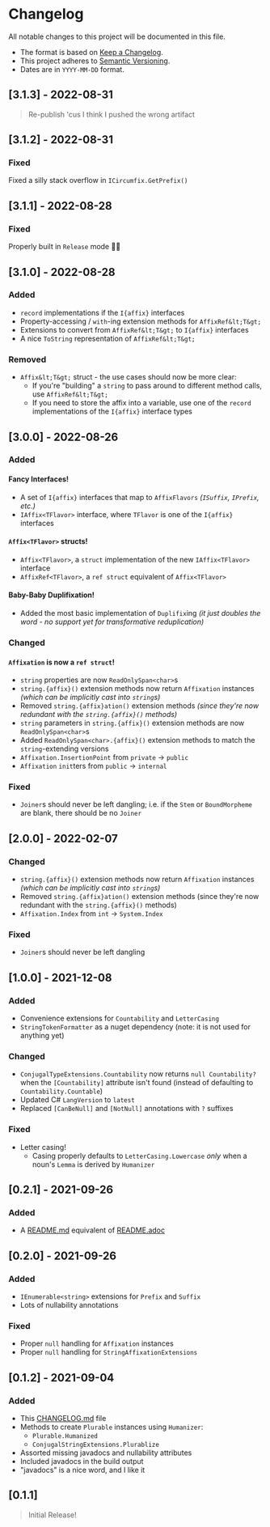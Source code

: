 # Changelog
All notable changes to this project will be documented in this file.

- The format is based on [Keep a Changelog](https://keepachangelog.com/en/1.0.0/).
- This project adheres to [Semantic Versioning](https://semver.org/spec/v2.0.0.html).
- Dates are in `YYYY-MM-DD` format.

## [3.1.3] - 2022-08-31

> Re-publish 'cus I think I pushed the wrong artifact

## [3.1.2] - 2022-08-31

### Fixed

Fixed a silly stack overflow in `ICircumfix.GetPrefix()`

## [3.1.1] - 2022-08-28

### Fixed

Properly built in `Release` mode 🤦‍♀️

## [3.1.0] - 2022-08-28

### Added

- `record` implementations if the `I{affix}` interfaces
- Property-accessing / `with`-ing extension methods for `AffixRef&lt;T&gt;`
- Extensions to convert from `AffixRef&lt;T&gt;` to `I{affix}` interfaces
- A nice `ToString` representation of `AffixRef&lt;T&gt;`

### Removed

- `Affix&lt;T&gt;` struct - the use cases should now be more clear:
  - If you're "building" a `string` to pass around to different method calls, use `AffixRef&lt;T&gt;`
  - If you need to store the affix into a variable, use one of the `record` implementations of the `I{affix}` interface types

## [3.0.0] - 2022-08-26

### Added

#### Fancy Interfaces!

- A set of `I{affix}` interfaces that map to `AffixFlavors` _(`ISuffix`, `IPrefix`, etc.)_
- `IAffix<TFlavor>` interface, where `TFlavor` is one of the `I{affix}` interfaces

#### `Affix<TFlavor>` structs!

- `Affix<TFlavor>`, a `struct` implementation of the new `IAffix<TFlavor>` interface
- `AffixRef<TFlavor>`, a `ref struct` equivalent of `Affix<TFlavor>`

#### Baby-Baby Duplifixation!

- Added the most basic implementation of `Duplifix`ing _(it just doubles the word - no support yet for transformative reduplication)_

### Changed

#### `Affixation` is now a `ref struct`!
- `string` properties are now `ReadOnlySpan<char>`s
- `string.{affix}()` extension methods now return `Affixation` instances _(which can be implicitly cast into `string`s)_
- Removed `string.{affix}ation()` extension methods _(since they're now redundant with the `string.{affix}()` methods)_
- `string` parameters in `string.{affix}()` extension methods are now `ReadOnlySpan<char>`s
- Added `ReadOnlySpan<char>.{affix}()` extension methods to match the `string`-extending versions
- `Affixation.InsertionPoint` from `private` -> `public`
- `Affixation` `init`ters from `public` -> `internal`

### Fixed
- `Joiner`s should never be left dangling; i.e. if the `Stem` or `BoundMorpheme` are blank, there should be no `Joiner`

## [2.0.0] - 2022-02-07

### Changed
- `string.{affix}()` extension methods now return `Affixation` instances _(which can be implicitly cast into `string`s)_
- Removed `string.{affix}ation()` extension methods (since they're now redundant with the `string.{affix}()` methods)
- `Affixation.Index` from `int` -> `System.Index`

### Fixed
- `Joiner`s should never be left dangling

## [1.0.0] - 2021-12-08

### Added

- Convenience extensions for `Countability` and `LetterCasing`
- `StringTokenFormatter` as a nuget dependency (note: it is not used for anything yet)

### Changed

- `ConjugalTypeExtensions.Countability` now returns `null Countability?` when the `[Countability]` attribute isn't found (instead of defaulting to `Countability.Countable`)
- Updated C# `LangVersion` to `latest`
- Replaced `[CanBeNull]` and `[NotNull]` annotations with `?` suffixes

### Fixed

- Letter casing!
  - Casing properly defaults to `LetterCasing.Lowercase` *only* when a noun's `Lemma` is derived by `Humanizer`

## [0.2.1] - 2021-09-26

### Added

- A [README.md](README.md) equivalent of [README.adoc](README.adoc)

## [0.2.0] - 2021-09-26

### Added

- `IEnumerable<string>` extensions for `Prefix` and `Suffix`
- Lots of nullability annotations

### Fixed

- Proper `null` handling for `Affixation` instances
- Proper `null` handling for `StringAffixationExtensions`

## [0.1.2] - 2021-09-04

### Added

- This [CHANGELOG.md](./CHANGELOG.md) file
- Methods to create `Plurable` instances using `Humanizer`:
  - `Plurable.Humanized`
  - `ConjugalStringExtensions.Plurablize`
- Assorted missing javadocs and nullability attributes
- Included javadocs in the build output
- "javadocs" is a nice word, and I like it

## [0.1.1]

> Initial Release!